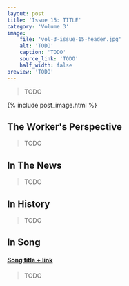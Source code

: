```yaml
---
layout: post
title: 'Issue 15: TITLE'
category: 'Volume 3'
image:
    file: 'vol-3-issue-15-header.jpg'
    alt: 'TODO'
    caption: 'TODO'
    source_link: 'TODO'
    half_width: false
preview: 'TODO'
---
```


> TODO

<!--excerpt-->

{% include post_image.html %}

## The Worker's Perspective

> TODO

## In The News

> TODO

## In History

> TODO

## In Song

#### [Song title + link]()

> TODO

